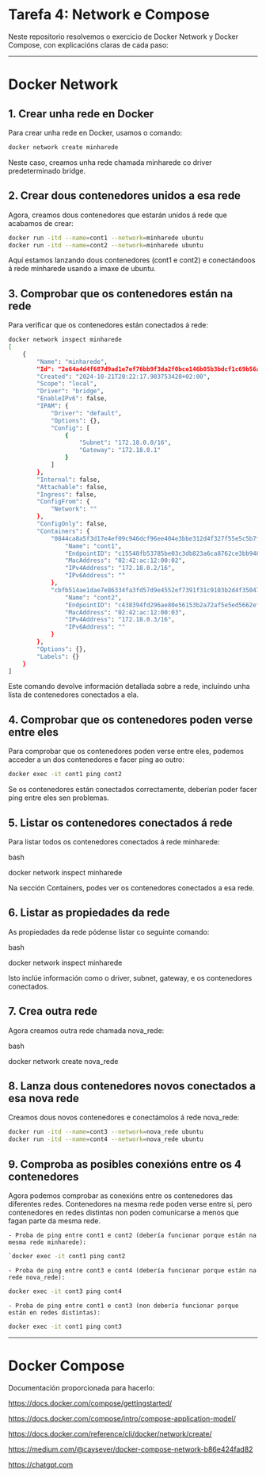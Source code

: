 # Tarefa 4: Network e Compose


Neste repositorio resolvemos o exercicio de Docker Network y Docker Compose, con explicacións claras de cada paso:

---

# Docker Network

## 1. Crear unha rede en Docker

Para crear unha rede en Docker, usamos o comando:
```bash
docker network create minharede
```
Neste caso, creamos unha rede chamada minharede co driver predeterminado bridge.


## 2. Crear dous contenedores unidos a esa rede

Agora, creamos dous contenedores que estarán unidos á rede que acabamos de crear:
```bash
docker run -itd --name=cont1 --network=minharede ubuntu
docker run -itd --name=cont2 --network=minharede ubuntu
```
Aquí estamos lanzando dous contenedores (cont1 e cont2) e conectándoos á rede minharede usando a imaxe de ubuntu.


## 3. Comprobar que os contenedores están na rede

Para verificar que os contenedores están conectados á rede:
```bash
docker network inspect minharede
[
    {
        "Name": "minharede",
        "Id": "2e64a4d4f687d9ad1e7ef76bb9f3da2f0bce146b05b3bdcf1c69b56a752d5a1f",
        "Created": "2024-10-21T20:22:17.903753428+02:00",
        "Scope": "local",
        "Driver": "bridge",
        "EnableIPv6": false,
        "IPAM": {
            "Driver": "default",
            "Options": {},
            "Config": [
                {
                    "Subnet": "172.18.0.0/16",
                    "Gateway": "172.18.0.1"
                }
            ]
        },
        "Internal": false,
        "Attachable": false,
        "Ingress": false,
        "ConfigFrom": {
            "Network": ""
        },
        "ConfigOnly": false,
        "Containers": {
            "0844ca8a5f3d17e4ef09c946dcf96ee404e3bbe312d4f327f55e5c5b7f2da833": {
                "Name": "cont1",
                "EndpointID": "c15548fb53785be03c3db823a6ca8762ce3bb94836df1aaab65dfde0eb135bac",
                "MacAddress": "02:42:ac:12:00:02",
                "IPv4Address": "172.18.0.2/16",
                "IPv6Address": ""
            },
            "cbfb514ae1dae7e86334fa3fd57d9e4552ef7391f31c9103b2d4f35047ddec12": {
                "Name": "cont2",
                "EndpointID": "c438394fd296ae80e56153b2a72af5e5ed5662ef8a813b085e5ebe036aa69925",
                "MacAddress": "02:42:ac:12:00:03",
                "IPv4Address": "172.18.0.3/16",
                "IPv6Address": ""
            }
        },
        "Options": {},
        "Labels": {}
    }
]
```
Este comando devolve información detallada sobre a rede, incluíndo unha lista de contenedores conectados a ela. 


## 4. Comprobar que os contenedores poden verse entre eles

Para comprobar que os contenedores poden verse entre eles, podemos acceder a un dos contenedores e facer ping ao outro:
```bash
docker exec -it cont1 ping cont2
```
Se os contenedores están conectados correctamente, deberían poder facer ping entre eles sen problemas.


## 5. Listar os contenedores conectados á rede

Para listar todos os contenedores conectados á rede minharede:

bash

docker network inspect minharede

Na sección Containers, podes ver os contenedores conectados a esa rede.


## 6. Listar as propiedades da rede

As propiedades da rede pódense listar co seguinte comando:

bash

docker network inspect minharede

Isto inclúe información como o driver, subnet, gateway, e os contenedores conectados.


## 7. Crea outra rede

Agora creamos outra rede chamada nova_rede:

bash

docker network create nova_rede

## 8. Lanza dous contenedores novos conectados a esa nova rede

Creamos dous novos contenedores e conectámolos á rede nova_rede:
```bash
docker run -itd --name=cont3 --network=nova_rede ubuntu
docker run -itd --name=cont4 --network=nova_rede ubuntu
```

## 9. Comproba as posibles conexións entre os 4 contenedores

Agora podemos comprobar as conexións entre os contenedores das diferentes redes. Contenedores na mesma rede poden verse entre si, pero contenedores en redes distintas non poden comunicarse a menos que fagan parte da mesma rede.

    - Proba de ping entre cont1 e cont2 (debería funcionar porque están na mesma rede minharede):
```bash
`docker exec -it cont1 ping cont2
```
    - Proba de ping entre cont3 e cont4 (debería funcionar porque están na rede nova_rede):

```bash
docker exec -it cont3 ping cont4
```
    - Proba de ping entre cont1 e cont3 (non debería funcionar porque están en redes distintas):

```bash
docker exec -it cont1 ping cont3
```
---

# Docker Compose










Documentación proporcionada para hacerlo:

https://docs.docker.com/compose/gettingstarted/

https://docs.docker.com/compose/intro/compose-application-model/

https://docs.docker.com/reference/cli/docker/network/create/

https://medium.com/@caysever/docker-compose-network-b86e424fad82

https://chatgpt.com






